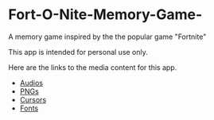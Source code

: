 # Fort-O-Nite-Memory-Game-
A memory game inspired by the the popular game "Fortnite"

This app is intended for personal use only.

Here are the links to the media content for this app.

* [Audios](https://www.myinstants.com/search/?name=fortnite)
* [PNGs](https://www.kisspng.com/free/fortnite.html)
* [Cursors](http://www.rw-designer.com/cursor-set/fortnite-1)
* [Fonts](https://www.fontyukle.net/en/DownLoad-Burbank+Big+Condensed+Black.ttf)
